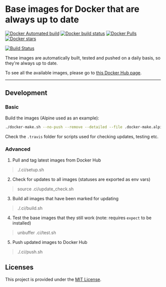 # Base images for Docker that are always up to date
[![Docker Automated build](https://img.shields.io/docker/automated/didstopia/base.svg)](https://hub.docker.com/r/didstopia/base/)
[![Docker build status](https://img.shields.io/docker/build/didstopia/base.svg)](https://hub.docker.com/r/didstopia/base/)
[![Docker Pulls](https://img.shields.io/docker/pulls/didstopia/base.svg)](https://hub.docker.com/r/didstopia/base/)
[![Docker stars](https://img.shields.io/docker/stars/didstopia/base.svg)](https://hub.docker.com/r/didstopia/base)

[![Build Status](https://travis-ci.org/Didstopia/docker-base-images.svg?branch=master)](https://travis-ci.org/Didstopia/docker-base-images)

These images are automatically built, tested and pushed on a daily basis, so they're always up to date.

To see all the available images, please go to [this Docker Hub page](https://hub.docker.com/r/didstopia/base/).

---

## Development

### Basic

Build the images (Alpine used as an example):
```sh
./docker-make.sh --no-push --remove --detailed --file .docker-make.alpine-3-5.yml
```

Check the `.travis` folder for scripts used for checking updates, testing etc.

### Advanced

1. Pull and tag latest images from Docker Hub
> ./.ci/setup.sh

2. Check for updates to all images (statuses are exported as env vars)
> source .ci/update_check.sh

3. Build all images that have been marked for updating
> ./.ci/build.sh

4. Test the base images that they still work (note: requires `expect` to be installed)
> unbuffer .ci/test.sh

5. Push updated images to Docker Hub
> ./.ci/push.sh

## Licenses

This project is provided under the [MIT License](https://github.com/Didstopia/docker-base-images/blob/master/LICENSE.md).
